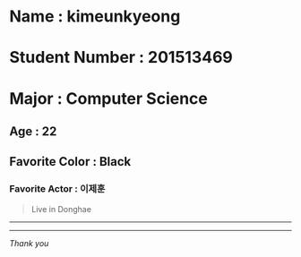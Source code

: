 #  Name : kimeunkyeong


# Student Number : 201513469
# Major : Computer Science
## Age : 22
## Favorite Color : Black
### Favorite Actor : 이제훈

> Live in Donghae


* * *
* * *

*Thank you*


